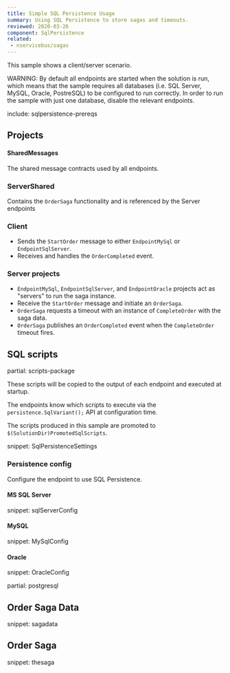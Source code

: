 ```yaml
---
title: Simple SQL Persistence Usage
summary: Using SQL Persistence to store sagas and timeouts.
reviewed: 2020-03-26
component: SqlPersistence
related:
 - nservicebus/sagas
---
```


This sample shows a client/server scenario.

WARNING: By default all endpoints are started when the solution is run, which means that the sample requires all databases (i.e. SQL Server, MySQL, Oracle, PostreSQL) to be configured to run correctly. In order to run the sample with just one database, disable the relevant endpoints.

include: sqlpersistence-prereqs


## Projects


#### SharedMessages

The shared message contracts used by all endpoints.


### ServerShared

Contains the `OrderSaga` functionality and is referenced by the Server endpoints


### Client

 * Sends the `StartOrder` message to either `EndpointMySql` or `EndpointSqlServer`.
 * Receives and handles the `OrderCompleted` event.


### Server projects
 
 * `EndpointMySql`, `EndpointSqlServer`, and `EndpointOracle` projects act as "servers" to run the saga instance.
 * Receive the `StartOrder` message and initiate an `OrderSaga`.
 * `OrderSaga` requests a timeout with an instance of `CompleteOrder` with the saga data.
 * `OrderSaga` publishes an `OrderCompleted` event when the `CompleteOrder` timeout fires.


## SQL scripts

partial: scripts-package

These scripts will be copied to the output of each endpoint and executed at startup.

The endpoints know which scripts to execute via the `persistence.SqlVariant();` API at configuration time.

The scripts produced in this sample are promoted to `$(SolutionDir)PromotedSqlScripts`.

snippet: SqlPersistenceSettings


### Persistence config

Configure the endpoint to use SQL Persistence.


#### MS SQL Server

snippet: sqlServerConfig


#### MySQL

snippet: MySqlConfig


#### Oracle

snippet: OracleConfig


partial: postgresql


## Order Saga Data

snippet: sagadata


## Order Saga

snippet: thesaga
